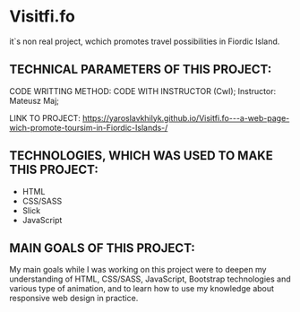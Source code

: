 # Visitfi.fo 

it`s non real project, wchich promotes travel possibilities in Fiordic Island. 

## TECHNICAL PARAMETERS OF THIS PROJECT:

CODE WRITTING METHOD: CODE WITH INSTRUCTOR (CwI); Instructor: Mateusz Maj;

LINK TO PROJECT: https://yaroslavkhilyk.github.io/Visitfi.fo---a-web-page-wich-promote-toursim-in-Fiordic-Islands-/

## TECHNOLOGIES, WHICH WAS USED TO MAKE THIS PROJECT:

* HTML
* CSS/SASS
* Slick
* JavaScript

## MAIN GOALS OF THIS PROJECT:

My main goals while I was working on this project were to deepen my understanding of HTML, CSS/SASS, JavaScript, Bootstrap technologies and various type of animation, and to learn how to use my knowledge about responsive web design in practice.

